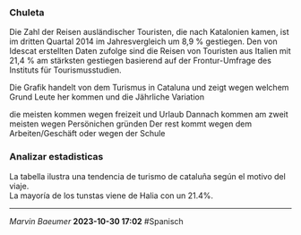 ### Chuleta
Die Zahl der Reisen ausländischer Touristen, die nach Katalonien kamen, ist im dritten Quartal 2014 im Jahresvergleich um 8,9 % gestiegen. Den von Idescat erstellten Daten zufolge sind die Reisen von Touristen aus Italien mit 21,4 % am stärksten gestiegen basierend auf der Frontur-Umfrage des Instituts für Tourismusstudien.

Die Grafik handelt von dem Turismus in Cataluna und zeigt wegen welchem Grund Leute her kommen und die Jährliche Variation  

die meisten kommen wegen freizeit und Urlaub
Dannach kommen am zweit meisten wegen Persönichen gründen
Der rest kommt wegen dem Arbeiten/Geschäft oder  wegen der Schule 

### Analizar estadisticas
La tabella ilustra una tendencia de turismo de cataluña según el motivo del viaje.\
La mayoría de los tunstas viene de Halia con un 21.4%.

---
*Marvin Baeumer* **2023-10-30 17:02** #Spanisch